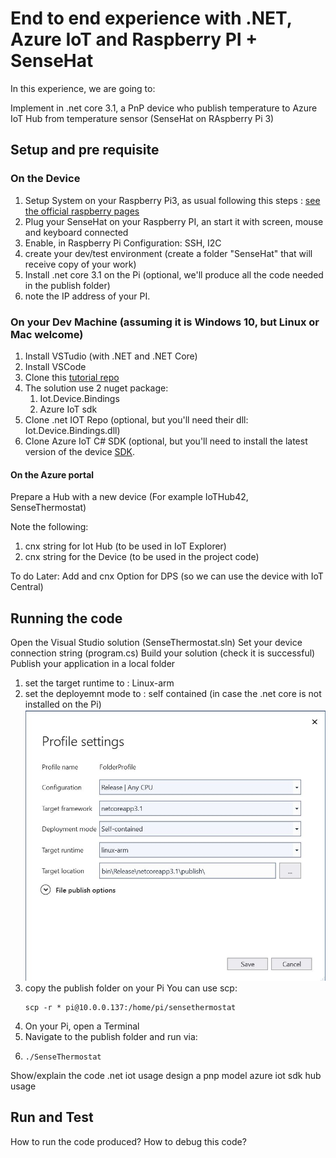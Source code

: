 # End to end experience with .NET, Azure IoT and Raspberry PI + SenseHat

In this experience, we are going to:

Implement in .net core 3.1, a PnP device who publish temperature to Azure IoT Hub from temperature sensor (SenseHat on RAspberry Pi 3)


## Setup and pre requisite

### On the Device

1. Setup System on your Raspberry Pi3, as usual following this steps : [see the official raspberry pages](https://www.raspberrypi.org/software/) 
1. Plug your SenseHat on your Raspberry PI, an start it with screen, mouse and keyboard connected
1. Enable, in Raspberry Pi Configuration: SSH, I2C 
1. create your dev/test environment (create a folder "SenseHat" that will receive copy of your work)
1. Install .net core 3.1 on the Pi (optional, we'll produce all the code needed in the publish folder)
1. note the IP address of your PI.

### On your Dev Machine (assuming it is Windows 10, but Linux or Mac welcome)

1. Install VSTudio (with .NET and .NET Core)
1. Install VSCode
1. Clone this [tutorial repo](https://github.com/ericmitt/IotPnp/tree/master/SenseHat)
1. The solution use 2 nuget package:
    1. Iot.Device.Bindings
    1. Azure IoT sdk  
1. Clone .net IOT Repo (optional, but you'll need their dll: Iot.Device.Bindings.dll)
1. Clone Azure IoT C# SDK (optional, but you'll need to install the  latest version of the device [SDK](https://www.nuget.org/packages/Microsoft.Azure.Devices/).

#### On the Azure portal
Prepare a Hub with a new device
(For example IoTHub42, SenseThermostat)

Note the following:
1. cnx string for Iot Hub (to be used in IoT Explorer)
1. cnx string for the Device (to be used in the project code)


To do Later: Add and cnx Option for DPS (so we can use the device with IoT Central)

## Running the code

Open the Visual Studio solution (SenseThermostat.sln)
Set your device connection string (program.cs)
Build your solution (check it is successful)
Publish your application in a local folder
1. set the target runtime to : Linux-arm
1. set the deployemnt mode to : self contained (in case the .net core is not installed on the Pi) 
    ![as seen in this picture](./Media/cnfg_Publish.jpg    )
1. copy the publish folder on your Pi
    You can use scp: 
    ```dotnetcli
    scp -r * pi@10.0.0.137:/home/pi/sensethermostat
    ```
1. On your Pi, open a Terminal
1. Navigate to the publish folder and run via:
1. ```dotnetcli
   ./SenseThermostat 
   ```




Show/explain the code
    .net iot usage
    design a pnp model
    azure iot sdk hub usage


## Run and Test
How to run the code produced?
How to debug this code?
